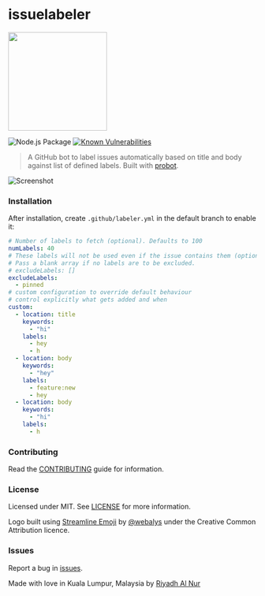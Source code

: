 # issuelabeler

<img src="/assets/issuelabeler-logo.png" width="200" height="200">

![Node.js Package](https://github.com/riyadhalnur/issuelabeler/workflows/Node.js%20Package/badge.svg) [![Known Vulnerabilities](https://snyk.io/test/github/riyadhalnur/issuelabeler/badge.svg?targetFile=package.json)](https://snyk.io/test/github/riyadhalnur/issuelabeler?targetFile=package.json)

> A GitHub bot to label issues automatically based on title and body against list of defined labels. Built with [probot](https://github.com/probot/probot).

![Screenshot](assets/screenshot.png)

### Installation

After installation, create `.github/labeler.yml` in the default branch to enable it:

```yml
# Number of labels to fetch (optional). Defaults to 100
numLabels: 40
# These labels will not be used even if the issue contains them (optional).
# Pass a blank array if no labels are to be excluded.
# excludeLabels: []
excludeLabels:
  - pinned
# custom configuration to override default behaviour
# control explicitly what gets added and when
custom:
  - location: title
    keywords:
      - "hi"
    labels:
      - hey
      - h
  - location: body
    keywords:
      - "hey"
    labels:
      - feature:new
      - hey
  - location: body
    keywords:
      - "hi"
    labels:
      - h
```

### Contributing

Read the [CONTRIBUTING](CONTRIBUTING.md) guide for information.

### License

Licensed under MIT. See [LICENSE](LICENSE) for more information.

Logo built using [Streamline Emoji](http://emoji.streamlineicons.com) by [@webalys](https://twitter.com/webalys) under the Creative Common Attribution licence.

### Issues

Report a bug in [issues](https://github.com/riyadhalnur/issuelabeler/issues).

Made with love in Kuala Lumpur, Malaysia by [Riyadh Al Nur](https://verticalaxisbd.com)
